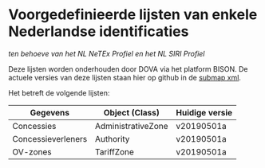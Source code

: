 # Voorgedefinieerde lijsten van enkele Nederlandse identificaties

*ten behoeve van het NL NeTEx Profiel en het NL SIRI Profiel*

Deze lijsten worden onderhouden door DOVA via het platform BISON.
De actuele versies van deze lijsten staan hier op github in de [submap xml](http://github.com/BISONNL/predefined/tree/master/xml).

Het betreft de volgende lijsten:

Gegevens           | Object (Class)     | Huidige versie
------------------ | ------------------ | ---------------
Concessies         | AdministrativeZone | v20190501a
Concessieverleners | Authority          | v20190501a
OV-zones           | TariffZone         | v20190501a
